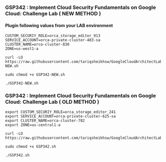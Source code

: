 ### GSP342 :  Implement Cloud Security Fundamentals on Google Cloud: Challenge Lab ( NEW METHOD )

#### Plugin following values from your LAB environment 

```
CUSTOM_SECURIY_ROLE=orca_storage_editor_913
SERVICE_ACCOUNT=orca-private-cluster-483-sa
CLUSTER_NAME=orca-cluster-830
ZONE=us-west1-a
```


```
curl -LO https://raw.githubusercontent.com/tariqsheikhsw/GoogleCloudArchitectLabs/main/Solutions/GSP342-NEW.sh

sudo chmod +x GSP342-NEW.sh

./GSP342-NEW.sh
```

### GSP342 :  Implement Cloud Security Fundamentals on Google Cloud: Challenge Lab ( OLD METHOD )

```
export CUSTOM_SECURIY_ROLE=orca_storage_editor_241
export SERVICE_ACCOUNT=orca-private-cluster-625-sa
export CLUSTER_NAME=orca-cluster-782
export ZONE=us-central1-a
```

```
curl -LO https://raw.githubusercontent.com/tariqsheikhsw/GoogleCloudArchitectLabs/main/Solutions/GSP342.sh

sudo chmod +x GSP342.sh

./GSP342.sh
```

